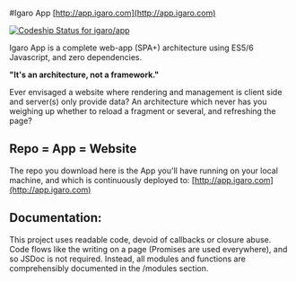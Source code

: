 #Igaro App [http://app.igaro.com](http://app.igaro.com)

[ ![Codeship Status for igaro/app](https://codeship.com/projects/d521e620-04a0-0133-19ae-1a88c4115bd9/status?branch=master)](https://codeship.com/projects/89386)

Igaro App is a complete web-app (SPA+) architecture using ES5/6 Javascript, and zero dependencies.

**"It's an architecture, not a framework."**

Ever envisaged a website where rendering and management is client side and server(s) only provide data? An architecture which never has you weighing up whether to reload a fragment or several, and refreshing the page?

## Repo = App = Website

The repo you download here is the App you'll have running on your local machine, and which is continuously deployed to: [http://app.igaro.com](http://app.igaro.com)

## Documentation:

This project uses readable code, devoid of callbacks or closure abuse. Code flows like the writing on a page (Promises are used everywhere), and so JSDoc is not required. Instead, all modules and functions are comprehensibly documented in the /modules section.

